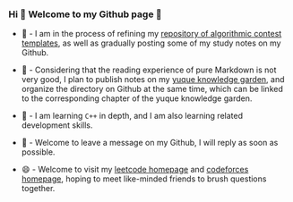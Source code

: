 ### Hi 👋 Welcome to my Github page 🥰


- 🔭 - I am in the process of refining my [repository of algorithmic contest templates](https://github.com/qxf-72/Codeforces-Cpp), as well as gradually posting some of my study notes on my Github.

- 🌱 - Considering that the reading experience of pure Markdown is not very good, I plan to publish notes on my [yuque knowledge garden](https://www.yuque.com/xiaofeng_garden), and organize the directory on Github at the same time, which can be linked to the corresponding chapter of the yuque knowledge garden.

- 🤔 - I am learning `C++` in depth, and I am also learning related development skills.

- 💬 - Welcome to leave a message on my Github, I will reply as soon as possible.

- 😄 - Welcome to visit my [leetcode homepage](https://leetcode.cn/u/qxf-u/) and [codeforces homepage](https://codeforces.com/profile/qiuxiaofeng), hoping to meet like-minded friends to brush questions together.
